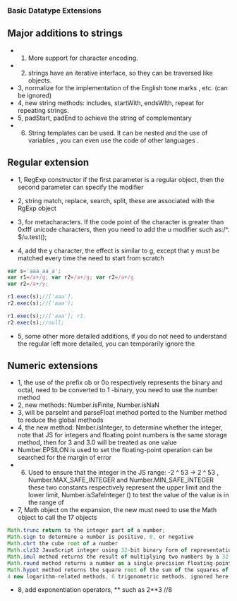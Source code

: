 ### Basic Datatype Extensions

## Major additions to strings
+ 1. More support for character encoding.
+ 2. strings have an iterative interface, so they can be traversed like objects.
+ 3, normalize for the implementation of the English tone marks , etc. (can be ignored)
+ 4, new string methods: includes, startWith, endsWIth, repeat for repeating strings.
+ 5, padStart, padEnd to achieve the string of complementary
+ 6. String templates can be used. It can be nested and the use of variables , you can even use the code of other languages .

## Regular extension
+ 1, RegExp constructor if the first parameter is a regular object, then the second parameter can specify the modifier
+ 2, string match, replace, search, split, these are associated with the RgExp object
+ 3, for metacharacters. If the code point of the character is greater than 0xfff unicode characters, then you need to add the u modifier
such as:/^. $/u.test();

+ 4, add the y character, the effect is similar to g, except that y must be matched every time the need to start from scratch

```javascript
var s='aaa_aa_a';
var r1=/a+/g; var r2=/a+/g; var r2=/a+/g
var r2=/a+/y;

r1.exec(s);//['aaa'].
r2.exec(s);//['aaa'];

r1.exec(s);//['aaa']; r1.
r2.exec(s);//null;
```
+ 5, some other more detailed additions, if you do not need to understand the regular left more detailed, you can temporarily ignore the


## Numeric extensions
+ 1, the use of the prefix ob or 0o respectively represents the binary and octal, need to be converted to 1 -binary, you need to use the number method
+ 2, new methods: Number.isFinite, Number.isNaN
+ 3, will be parseInt and parseFloat method ported to the Number method to reduce the global methods
+ 4, the new method: Nmber.isInteger, to determine whether the integer, note that JS for integers and floating point numbers is the same storage method, then for 3 and 3.0 will be treated as one value
+ Number.EPSILON is used to set the floating-point operation can be searched for the margin of error
+ 6. Used to ensure that the integer in the JS range: -2 ^ 53 -> 2 ^ 53 , Number.MAX_SAFE_INTEGER and Number.MIN_SAFE_INTEGER these two constants respectively represent the upper limit and the lower limit, Number.isSafeInteger () to test the value of the value is in the range of
+ 7, Math object on the expansion, the new must need to use the Math object to call the 17 objects

```javascript
Math.trunc return to the integer part of a number;
Math.sign to determine a number is positive, 0, or negative
Math.cbrt the cube root of a number
Math.clz32 JavaScript integer using 32-bit binary form of representation
Math.imul method returns the result of multiplying two numbers by a 32-bit signed integer.
Math.round method returns a number as a single-precision floating-point number.
Math.hypot method returns the square root of the sum of the squares of all arguments.
4 new logarithm-related methods, 6 trigonometric methods, ignored here for the moment

```
+ 8, add exponentiation operators, ** such as 2**3 //8



